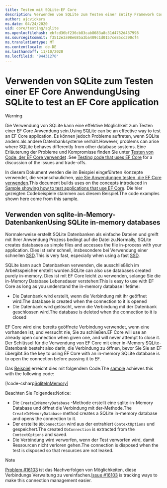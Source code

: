 ```yaml
---
title: Testen mit SQLite-EF Core
description: Verwenden von SQLite zum Testen einer Entity Framework Core Anwendung
author: ajcvickers
ms.date: 04/24/2020
uid: core/testing/sqlite
ms.openlocfilehash: ebfcd36bf236cb83cab8683a8c31d4752d437998
ms.sourcegitcommit: f3512e3a98e685a3ba409c1d0157ce85cc390cf4
ms.translationtype: MT
ms.contentlocale: de-DE
ms.lasthandoff: 11/10/2020
ms.locfileid: "94431270"
---
```

# <a name="using-sqlite-to-test-an-ef-core-application"></a><span data-ttu-id="97a57-103">Verwenden von SQLite zum Testen einer EF Core Anwendung</span><span class="sxs-lookup"><span data-stu-id="97a57-103">Using SQLite to test an EF Core application</span></span>

> [!WARNING]
> <span data-ttu-id="97a57-104">Die Verwendung von SQLite kann eine effektive Möglichkeit zum Testen einer EF Core Anwendung sein.</span><span class="sxs-lookup"><span data-stu-id="97a57-104">Using SQLite can be an effective way to test an EF Core application.</span></span>
> <span data-ttu-id="97a57-105">Es können jedoch Probleme auftreten, wenn SQLite anders als andere Datenbanksysteme verhält.</span><span class="sxs-lookup"><span data-stu-id="97a57-105">However, problems can arise where SQLite behaves differently from other database systems.</span></span>
> <span data-ttu-id="97a57-106">Eine Erläuterung der Probleme und Kompromisse finden Sie unter [Testen von Code, der EF Core verwendet](xref:core/testing/index) .</span><span class="sxs-lookup"><span data-stu-id="97a57-106">See [Testing code that uses EF Core](xref:core/testing/index) for a discussion of the issues and trade-offs.</span></span>  

<span data-ttu-id="97a57-107">In diesem Dokument werden die im Beispiel eingeführten Konzepte verwendet, die veranschaulichen, [wie Sie Anwendungen testen, die EF Core verwenden](xref:core/testing/testing-sample).</span><span class="sxs-lookup"><span data-stu-id="97a57-107">This document builds uses on the concepts introduced in [Sample showing how to test applications that use EF Core](xref:core/testing/testing-sample).</span></span>
<span data-ttu-id="97a57-108">Die hier gezeigten Codebeispiele stammen aus diesem Beispiel.</span><span class="sxs-lookup"><span data-stu-id="97a57-108">The code examples shown here come from this sample.</span></span>

## <a name="using-sqlite-in-memory-databases"></a><span data-ttu-id="97a57-109">Verwenden von sqlite-in-Memory-Datenbanken</span><span class="sxs-lookup"><span data-stu-id="97a57-109">Using SQLite in-memory databases</span></span>

<span data-ttu-id="97a57-110">Normalerweise erstellt SQLite Datenbanken als einfache Dateien und greift mit Ihrer Anwendung Prozess bedingt auf die Datei zu.</span><span class="sxs-lookup"><span data-stu-id="97a57-110">Normally, SQLite creates databases as simple files and accesses the file in-process with your application.</span></span>
<span data-ttu-id="97a57-111">Dies ist sehr schnell, insbesondere bei Verwendung einer schnellen [SSD](https://en.wikipedia.org/wiki/Solid-state_drive).</span><span class="sxs-lookup"><span data-stu-id="97a57-111">This is very fast, especially when using a fast [SSD](https://en.wikipedia.org/wiki/Solid-state_drive).</span></span>

<span data-ttu-id="97a57-112">SQLite kann auch Datenbanken verwenden, die ausschließlich im Arbeitsspeicher erstellt wurden.</span><span class="sxs-lookup"><span data-stu-id="97a57-112">SQLite can also use databases created purely in-memory.</span></span>
<span data-ttu-id="97a57-113">Dies ist mit EF Core leicht zu verwenden, solange Sie die in-Memory Database Lebensdauer verstehen:</span><span class="sxs-lookup"><span data-stu-id="97a57-113">This is easy to use with EF Core as long as you understand the in-memory database lifetime:</span></span>

* <span data-ttu-id="97a57-114">Die Datenbank wird erstellt, wenn die Verbindung mit ihr geöffnet wird.</span><span class="sxs-lookup"><span data-stu-id="97a57-114">The database is created when the connection to it is opened</span></span>
* <span data-ttu-id="97a57-115">Die Datenbank wird gelöscht, wenn die Verbindung mit der Datenbank geschlossen wird.</span><span class="sxs-lookup"><span data-stu-id="97a57-115">The database is deleted when the connection to it is closed</span></span>

<span data-ttu-id="97a57-116">EF Core wird eine bereits geöffnete Verbindung verwendet, wenn eine vorhanden ist, und versucht nie, Sie zu schließen.</span><span class="sxs-lookup"><span data-stu-id="97a57-116">EF Core will use an already open connection when given one, and will never attempt to close it.</span></span>
<span data-ttu-id="97a57-117">Der Schlüssel für die Verwendung von EF Core mit einer in-Memory SQLite-Datenbank besteht also darin, die Verbindung zu öffnen, bevor Sie Sie an EF übergibt.</span><span class="sxs-lookup"><span data-stu-id="97a57-117">So the key to using EF Core with an in-memory SQLite database is to open the connection before passing it to EF.</span></span>  

<span data-ttu-id="97a57-118">Das [Beispiel](xref:core/testing/testing-sample) erreicht dies mit folgendem Code:</span><span class="sxs-lookup"><span data-stu-id="97a57-118">The [sample](xref:core/testing/testing-sample) achieves this with the following code:</span></span>

[!code-csharp[SqliteInMemory](../../../samples/core/Miscellaneous/Testing/ItemsWebApi/Tests/SqliteInMemoryItemsControllerTest.cs?name=SqliteInMemory)]

<span data-ttu-id="97a57-119">Beachten Sie Folgendes:</span><span class="sxs-lookup"><span data-stu-id="97a57-119">Notice:</span></span>

* <span data-ttu-id="97a57-120">Die `CreateInMemoryDatabase` -Methode erstellt eine sqlite-in-Memory Database und öffnet die Verbindung mit der-Methode.</span><span class="sxs-lookup"><span data-stu-id="97a57-120">The `CreateInMemoryDatabase` method creates a SQLite in-memory database and opens the connection to it.</span></span>
* <span data-ttu-id="97a57-121">Der erstellte `DbConnection` wird aus der extrahiert `ContextOptions` und gespeichert.</span><span class="sxs-lookup"><span data-stu-id="97a57-121">The created `DbConnection` is extracted from the `ContextOptions` and saved.</span></span>
* <span data-ttu-id="97a57-122">Die Verbindung wird verworfen, wenn der Test verworfen wird, damit Ressourcen nicht verloren gehen.</span><span class="sxs-lookup"><span data-stu-id="97a57-122">The connection is disposed when the test is disposed so that resources are not leaked.</span></span>

> [!NOTE]
> <span data-ttu-id="97a57-123">[Problem #16103](https://github.com/dotnet/efcore/issues/16103) ist das Nachverfolgen von Möglichkeiten, diese Verbindungs Verwaltung zu vereinfachen.</span><span class="sxs-lookup"><span data-stu-id="97a57-123">[Issue #16103](https://github.com/dotnet/efcore/issues/16103) is tracking ways to make this connection management easier.</span></span>
